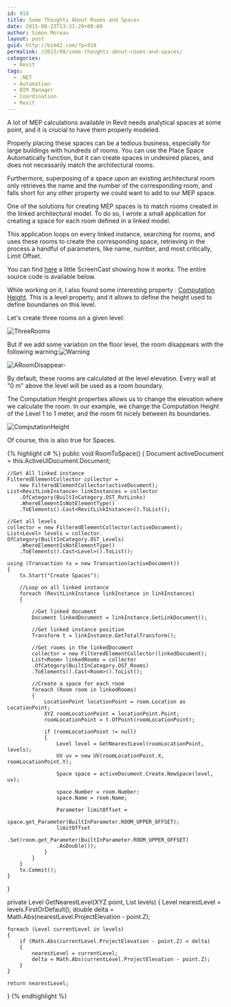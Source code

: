 ```yaml
---
id: 918
title: Some Thoughts About Rooms and Spaces
date: 2015-08-23T13:31:29+00:00
author: Simon Moreau
layout: post
guid: http://bim42.com/?p=918
permalink: /2015/08/some-thoughts-about-rooms-and-spaces/
categories:
  - Revit
tags:
  - .NET
  - Automation
  - BIM Manager
  - Coordination
  - Revit
---
```

A lot of MEP calculations available in Revit needs analytical spaces at some point, and it is crucial to have them properly modeled.

Properly placing these spaces can be a tedious business, especially for large buildings with hundreds of rooms. You can use the Place Space Automatically function, but it can create spaces in undesired places, and does not necessarily match the architectural rooms.

Furthermore, superposing of a space upon an existing architectural room only retrieves the name and the number of the corresponding room, and falls short for any other property we could want to add to our MEP space.

One of the solutions for creating MEP spaces is to match rooms created in the linked architectural model. To do so, I wrote a small application for creating a space for each room defined in a linked model.

This application loops on every linked instance, searching for rooms, and uses these rooms to create the corresponding space, retrieving in the process a handful of parameters, like name, number, and most critically, Limit Offset.

You can find [here](http://autode.sk/1ENYPWF) a little ScreenCast showing how it works. The entire source code is available below.

While working on it, I also found some interesting property : [Computation Height](http://help.autodesk.com/view/RVT/2016/ENU/?guid=GUID-9D33F884-4BCA-4772-B3E5-1E15A53DEE6E). This is a level property, and it allows to define the height used to define boundaries on this level.

Let's create three rooms on a given level:

![ThreeRooms](http://bim42.com/wp-content/uploads/2015/08/ThreeRooms.png)

But if we add some variation on the floor level, the room disappears with the following warning:![Warning](http://bim42.com/wp-content/uploads/2015/08/Warning.png)

![ARoomDisappear-](http://bim42.com/wp-content/uploads/2015/08/ARoomDisappear-.png)

By default, these rooms are calculated at the level elevation. Every wall at "0 m" above the level will be used as a room boundary.

The Computation Height properties allows us to change the elevation where we calculate the room. In our example, we change the Computation Height of the Level 1 to 1 meter, and the room fit nicely between its boundaries.

![ComputationHeight](http://bim42.com/wp-content/uploads/2015/08/ComputationHeight.png)

Of course, this is also true for Spaces.

{% highlight c# %}
public void RoomToSpace()
{
    Document activeDocument = this.ActiveUIDocument.Document;

    //Get All linked instance
    FilteredElementCollector collector = 
        new FilteredElementCollector(activeDocument);
    List<RevitLinkInstance> linkInstances = collector
        .OfCategory(BuiltInCategory.OST_RvtLinks)
        .WhereElementIsNotElementType()
        .ToElements().Cast<RevitLinkInstance>().ToList();

    //Get all levels
    collector = new FilteredElementCollector(activeDocument);
    List<Level> levels = collector.
    OfCategory(BuiltInCategory.OST_Levels)
        .WhereElementIsNotElementType()
        .ToElements().Cast<Level>().ToList();

    using (Transaction tx = new Transaction(activeDocument))
    {
        tx.Start("Create Spaces");

        //Loop on all linked instance
        foreach (RevitLinkInstance linkInstance in linkInstances)
        {

            //Get linked document
            Document linkedDocument = linkInstance.GetLinkDocument();

            //Get linked instance position
            Transform t = linkInstance.GetTotalTransform();

            //Get rooms in the linkedDocument
            collector = new FilteredElementCollector(linkedDocument);
            List<Room> linkedRooms = collector
            .OfCategory(BuiltInCategory.OST_Rooms)
            .ToElements().Cast<Room>().ToList();

            //Create a space for each room
            foreach (Room room in linkedRooms)
            {
                LocationPoint locationPoint = room.Location as LocationPoint;
                XYZ roomLocationPoint = locationPoint.Point;
                roomLocationPoint = t.OfPoint(roomLocationPoint);

                if (roomLocationPoint != null)
                {
                    Level level = GetNearestLevel(roomLocationPoint, levels);
                    UV uv = new UV(roomLocationPoint.X, roomLocationPoint.Y);

                    Space space = activeDocument.Create.NewSpace(level, uv);

                    space.Number = room.Number;
                    space.Name = room.Name;

                    Parameter limitOffset = 
                        space.get_Parameter(BuiltInParameter.ROOM_UPPER_OFFSET);
                    limitOffset
                    .Set(room.get_Parameter(BuiltInParameter.ROOM_UPPER_OFFSET)
                    .AsDouble());
                }
            }
        }
        tx.Commit();
    }
}

private Level GetNearestLevel(XYZ point, List<Level> levels)
{
    Level nearestLevel = levels.FirstOrDefault();
    double delta = Math.Abs(nearestLevel.ProjectElevation - point.Z);

    foreach (Level currentLevel in levels)
    {
        if (Math.Abs(currentLevel.ProjectElevation - point.Z) < delta)
        {
            nearestLevel = currentLevel;
            delta = Math.Abs(currentLevel.ProjectElevation - point.Z);
        }
    }

    return nearestLevel;
}
{% endhighlight %}